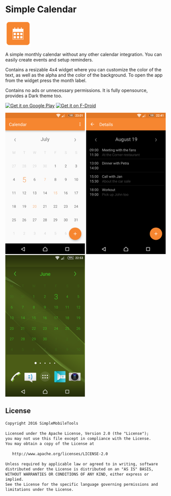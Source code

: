 # Simple Calendar
<img alt="Logo" src="app/src/main/res/mipmap-xxxhdpi/launcher.png" width="80">

A simple monthly calendar without any other calendar integration. You can easily create events and setup reminders.

Contains a resizable 4x4 widget where you can customize the color of the text, as well as the alpha and the color of the background. To open the app from the widget press the month label.

Contains no ads or unnecessary permissions. It is fully opensource, provides a Dark theme too.

<a href='https://play.google.com/store/apps/details?id=com.simplemobiletools.calendar'><img alt='Get it on Google Play' src='https://play.google.com/intl/en_us/badges/images/generic/en_badge_web_generic.png' height=60/></a>
<a href="https://f-droid.org/app/com.simplemobiletools.calendar"><img src="https://f-droid.org/badge/get-it-on.png" alt="Get it on F-Droid" height="60"></a>

<img alt="App image" src="screenshots/app.png" width="250">
<img alt="App image" src="screenshots/app_3.png" width="250">
<img alt="App image" src="screenshots/widget.png" width="250">

License
-------
    Copyright 2016 SimpleMobileTools
    
    Licensed under the Apache License, Version 2.0 (the "License");
    you may not use this file except in compliance with the License.
    You may obtain a copy of the License at
    
       http://www.apache.org/licenses/LICENSE-2.0
    
    Unless required by applicable law or agreed to in writing, software
    distributed under the License is distributed on an "AS IS" BASIS,
    WITHOUT WARRANTIES OR CONDITIONS OF ANY KIND, either express or implied.
    See the License for the specific language governing permissions and
    limitations under the License.
